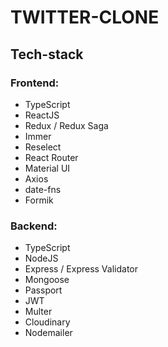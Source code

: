# TWITTER-CLONE

## Tech-stack

### Frontend:

- TypeScript
- ReactJS
- Redux / Redux Saga
- Immer
- Reselect
- React Router
- Material UI
- Axios
- date-fns
- Formik

### Backend:

- TypeScript
- NodeJS
- Express / Express Validator
- Mongoose
- Passport
- JWT
- Multer
- Cloudinary
- Nodemailer
